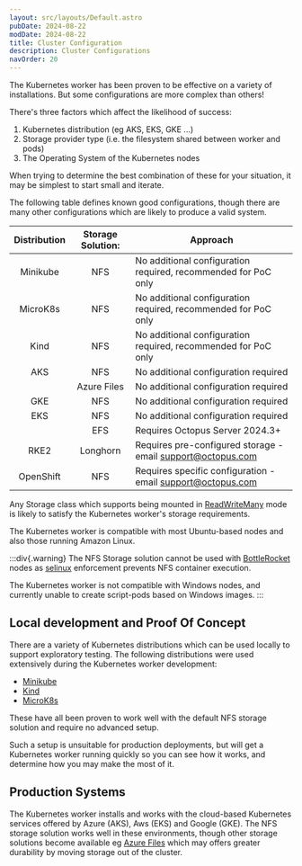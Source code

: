 ```yaml
---
layout: src/layouts/Default.astro
pubDate: 2024-08-22
modDate: 2024-08-22
title: Cluster Configuration
description: Cluster Configurations
navOrder: 20
---
```


The Kubernetes worker has been proven to be effective on a variety of installations.
But some configurations are more complex than others!

There's three factors which affect the likelihood of success:
1. Kubernetes distribution (eg AKS, EKS, GKE ...)
2. Storage provider type (i.e. the filesystem shared between worker and pods)
3. The Operating System of the Kubernetes nodes

When trying to determine the best combination of these for your situation, it may be simplest to start small and iterate.

The following table defines known good configurations, though there are many other configurations which are likely to
produce a valid system.

| Distribution | Storage Solution: | Approach                                               |
|:------------:|:-----------------:|--------------------------------------------------------|
|   Minikube   | NFS | No additional configuration required, recommended for PoC only |
|   MicroK8s   | NFS | No additional configuration required, recommended for PoC only |
|     Kind     | NFS | No additional configuration required, recommended for PoC only |
|     AKS      |        NFS        | No additional configuration required                   |
|              |    Azure Files    | No additional configuration required                   |
|     GKE      |        NFS        | No additional configuration required                   |
|     EKS      |        NFS        | No additional configuration required                   |
|              |        EFS        | Requires Octopus Server 2024.3+                        |
|     RKE2     |     Longhorn      | Requires pre-configured storage - email [support@octopus.com](mailto:support@octopus.com) |
|  OpenShift   |        NFS        | Requires specific configuration - email [support@octopus.com](mailto:support@octopus.com) |


Any Storage class which supports being mounted in [ReadWriteMany](https://kubernetes.io/docs/concepts/storage/persistent-volumes/)
mode is likely to satisfy the Kubernetes worker's storage requirements.

The Kubernetes worker is compatible with most Ubuntu-based nodes and also those running Amazon Linux.

:::div{.warning}
The NFS Storage solution cannot be used with [BottleRocket](https://aws.amazon.com/bottlerocket/?amazon-bottlerocket-whats-new.sort-by=item.additionalFields.postDateTime&amazon-bottlerocket-whats-new.sort-order=desc) nodes
as [selinux](https://github.blog/developer-skills/programming-languages-and-frameworks/introduction-to-selinux/)  enforcement prevents NFS container execution.

The Kubernetes worker is not compatible with Windows nodes, and currently unable to create script-pods based on Windows images.
:::

## Local development and Proof Of Concept
There are a variety of Kubernetes distributions which can be used locally to support exploratory testing.
The following distributions were used extensively during the Kubernetes worker development: 
* [Minikube](https://minikube.sigs.k8s.io/docs/start)
* [Kind](https://kind.sigs.k8s.io/docs/user/quick-start/)
* [MicroK8s](https://microk8s.io/)

These have all been proven to work well with the default NFS storage solution and require no advanced setup.

Such a setup is unsuitable for production deployments, but will get a Kubernetes worker running quickly so you can
see how it works, and determine how you may make the most of it.

## Production Systems
The Kubernetes worker installs and works with the cloud-based Kubernetes services offered by Azure (AKS), Aws (EKS) and Google (GKE).
The NFS storage solution works well in these environments, though other storage solutions become available eg [Azure Files](https://learn.microsoft.com/en-us/azure/aks/azure-csi-files-storage-provision)
which may offers greater durability by moving storage out of the cluster.